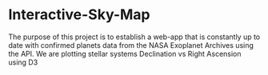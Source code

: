 # Interactive-Sky-Map
 
The purpose of this project is to establish a web-app that is constantly up to date with confirmed planets data from the NASA Exoplanet Archives using the API.
We are plotting stellar systems Declination vs Right Ascension using D3 
